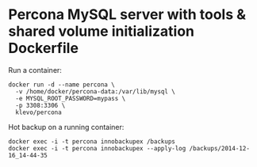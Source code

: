 # Percona MySQL server with tools & shared volume initialization Dockerfile

Run a container:

```
docker run -d --name percona \
  -v /home/docker/percona-data:/var/lib/mysql \
  -e MYSQL_ROOT_PASSWORD=mypass \
  -p 3308:3306 \
  klevo/percona
```

Hot backup on a running container:

```
docker exec -i -t percona innobackupex /backups
docker exec -i -t percona innobackupex --apply-log /backups/2014-12-16_14-44-35
```